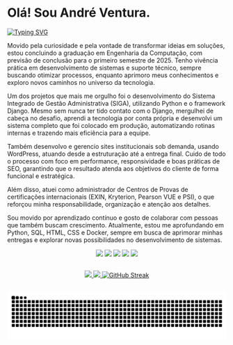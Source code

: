 # Olá! Sou **André Ventura.**

[![Typing SVG](https://readme-typing-svg.demolab.com?font=M+PLUS+Code+Latin&weight=600&pause=500&color=2ECC40&background=023047&vCenter=true&random=true&width=1000&height=60&lines=Estudante+de+Engenharia+da+Computa%C3%A7%C3%A3o;Aprendi+tentando%2C+continuo+insistindo;Persist%C3%AAncia+%C3%A9+o+meu+algoritmo+padr%C3%A3o;Apaixonado+por+Tecnologia;Experi%C3%AAncia+em+Python+com+Framework+Django;Fiz+um+sistema+em+Django+sem+saber+o+que+era+Django;Erro%2C+insisto%2C+acerto)](https://git.io/typing-svg)

Movido pela curiosidade e pela vontade de transformar ideias em soluções, estou concluindo a graduação em Engenharia da Computação, com previsão de conclusão para o primeiro semestre de 2025. Tenho vivência prática em desenvolvimento de sistemas e suporte técnico, sempre buscando otimizar processos, enquanto aprimoro meus conhecimentos e exploro novos caminhos no universo da tecnologia.  

Um dos projetos que mais me orgulho foi o desenvolvimento do Sistema Integrado de Gestão Administrativa (SIGA), utilizando Python e o framework Django. Mesmo sem nunca ter tido contato com o Django, mergulhei de cabeça no desafio, aprendi a tecnologia por conta própria e desenvolvi um sistema completo que foi colocado em produção, automatizando rotinas internas e trazendo mais eficiência para a equipe.  

Também desenvolvo e gerencio sites institucionais sob demanda, usando WordPress, atuando desde a estruturação até a entrega final. Cuido de todo o processo com foco em performance, responsividade e boas práticas de SEO, garantindo que o resultado atenda aos objetivos do cliente de forma funcional e estratégica.  

Além disso, atuei como administrador de Centros de Provas de certificações internacionais (EXIN, Kryterion, Pearson VUE e PSI), o que reforçou minha responsabilidade, organização e atenção aos detalhes.  

Sou movido por aprendizado contínuo e gosto de colaborar com pessoas que também buscam crescimento. Atualmente, estou me aprofundando em Python, SQL, HTML, CSS e Docker, sempre em busca de aprimorar minhas entregas e explorar novas possibilidades no desenvolvimento de sistemas.

<div align="center">
    <a href="https://api.whatsapp.com/send?phone=5531991904415" target="_blank"><img src="https://img.shields.io/badge/WhatsApp-25D366?style=for-the-badge&logo=whatsapp&logoColor=white" target="_blank"></a>
    <a href="https://t.me/asventura96" target="_blank"><img src="https://img.shields.io/badge/Telegram-2CA5E0?style=for-the-badge&logo=telegram&logoColor=white" target="_blank"></a>
    <a href="https://instagram.com/asventura96" target="_blank"><img src="https://img.shields.io/badge/-Instagram-%23E4405F?style=for-the-badge&logo=instagram&logoColor=white" target="_blank"></a>
    <a href="https://discord.gg/k92zkFcAwH" target="_blank"><img src="https://img.shields.io/badge/Discord-7289DA?style=for-the-badge&logo=discord&logoColor=white" target="_blank"></a> 
    <a href="https://www.linkedin.com/in/asventura96" target="_blank"><img src="https://img.shields.io/badge/-LinkedIn-%230077B5?style=for-the-badge&logo=linkedin&logoColor=white" target="_blank"></a>  
</div>

##

<div align="center">
  <a href="https://github.com/asventura96">
  <img height="180em" src="https://github-readme-stats.vercel.app/api?username=asventura96&show_icons=true&theme=dark&include_all_commits=true&count_private=true"/>
  <img height="180em" src="https://github-readme-stats.vercel.app/api/top-langs/?username=asventura96&layout=compact&langs_count=7&theme=dark"/>
  <a href="https://git.io/streak-stats"><img src="https://streak-stats.demolab.com?user=asventura96&theme=dark&locale=pt_BR" alt="GitHub Streak" /></a>
</div>

##

![Snake animation](https://github.com/asventura96/asventura96/blob/output/github-snake.svg)
